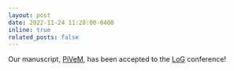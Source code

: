 ```yaml
---
layout: post
date: 2022-11-24 11:28:00-0400
inline: true
related_posts: false
---
```


Our manuscript, [PiVeM](../projects/pivem), has been accepted to the [LoG](https://logconference.org/) conference!